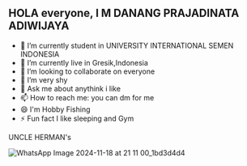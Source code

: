 ## HOLA everyone, I M DANANG PRAJADINATA ADIWIJAYA
- 🔭 I’m currently student in UNIVERSITY INTERNATIONAL SEMEN INDONESIA
- 🌱 I’m currently live in Gresik,Indonesia
- 👯 I’m looking to collaborate on everyone
- 🤔 I’m very shy
- 💬 Ask me about anythink i  like 
- 📫 How to reach me: you can dm for me
- 😄 I'm Hobby Fishing
- ⚡ Fun fact I like sleeping and Gym

UNCLE HERMAN's

![WhatsApp Image 2024-11-18 at 21 11 00_1bd3d4d4](https://github.com/user-attachments/assets/faecc0f1-b268-4d35-b927-1099099f5d90)

